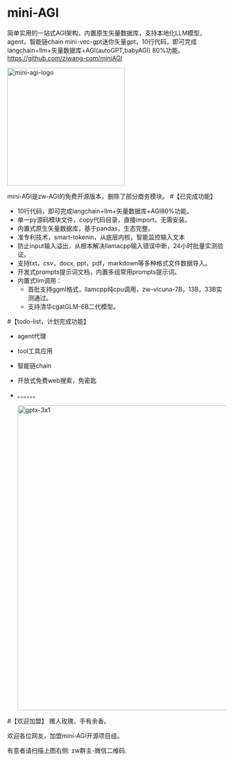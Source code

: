 # mini-AGI
简单实用的一站式AGI架构，内置原生矢量数据库，支持本地化LLM模型，agent，智能链chain
mini-vec-gpt迷你矢量gpt，10行代码，即可完成langchain+llm+矢量数据库+AGI(autoGPT,babyAGI) 80%功能。
https://github.com/ziwang-com/miniAGI



<img width="271" alt="mini-agi-logo" src="https://github.com/ziwang-com/miniAGI/assets/11691791/b1f9f547-205c-4c17-8f21-3ff834874ef0">


mini-AGI是zw-AGI的免费开源版本，删除了部分商务模块。
#【已完成功能】
* 10行代码，即可完成langchain+llm+矢量数据库+AGI80%功能。
* 单一py源码模块文件，copy代码目录，直接import，无需安装。
* 内置式原生矢量数据库，基于pandas，生态完整。
* 准专利技术，smart-tokenin，从底层内核，智能监控输入文本
* 防止input输入溢出，从根本解决llamacpp输入错误中断，24小时批量实测验证。
* 支持txt，csv，docx, ppt，pdf，markdown等多种格式文件数据导入。
* 开发式prompts提示词文档，内置多组常用prompts提示词。
* 内置式llm调用：
  * 首批支持ggml格式，llamcpp纯cpu调用，zw-vicuna-7B，13B，33B实测通过。
  * 支持清华cgatGLM-6B二代模型。

#【todo-list，计划完成功能】
* agent代理
* tool工具应用
* 智能链chain
* 开放式免费web搜索，免密匙
* 。。。。。。


  <img width="702" alt="gptx-3x1" src="https://github.com/ziwang-com/miniAGI/assets/11691791/1ac6ffbe-5b93-436c-9a4d-f54a02e6b62c">

#【欢迎加盟】
赠人玫瑰，手有余香。

欢迎各位网友，加盟mini-AGI开源项目组。

有意者请扫描上图右侧: zw群主-微信二维码.


